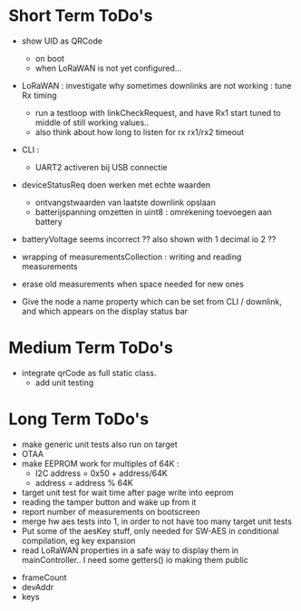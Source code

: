 # Short Term ToDo's
* show UID as QRCode
  - on boot
  - when LoRaWAN is not yet configured...
* LoRaWAN : investigate why sometimes downlinks are not working : tune Rx timing
  - run a testloop with linkCheckRequest, and have Rx1 start tuned to middle of still working values..
  - also think about how long to listen for rx rx1/rx2 timeout

* CLI : 
  - UART2 activeren bij USB connectie


* deviceStatusReq doen werken met echte waarden
  - ontvangstwaarden van laatste downlink opslaan
  - batterijspanning omzetten in uint8 : omrekening toevoegen aan battery


* batteryVoltage seems incorrect ?? also shown with 1 decimal io 2 ??
* wrapping of measurementsCollection : writing and reading measurements
* erase old measurements when space needed for new ones
* Give the node a name property which can be set from CLI / downlink, and which appears on the display status bar




# Medium Term ToDo's
* integrate qrCode as full static class. 
  - add unit testing





# Long Term ToDo's
* make generic unit tests also run on target
* OTAA
* make EEPROM work for multiples of 64K : 
  - I2C address = 0x50 + address/64K
  - address = address % 64K
* target unit test for wait time after page write into eeprom
* reading the tamper button and wake up from it
* report number of measurements on bootscreen
* merge hw aes tests into 1, in order to not have too many target unit tests
* Put some of the aesKey stuff, only needed for SW-AES in conditional compilation, eg key expansion
* read LoRaWAN properties in a safe way to display them in mainController.. I need some getters() io making them public
 - frameCount
 - devAddr
 - keys
